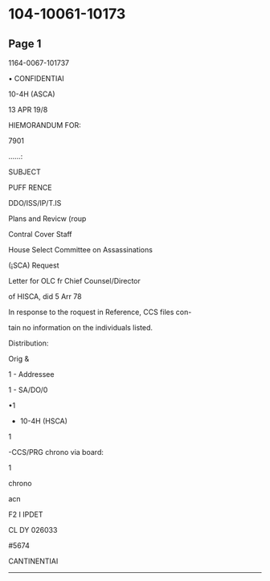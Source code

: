 # 104-10061-10173

## Page 1

1164-0067-101737

• CONFIDENTIAI

10-4H (ASCA)

13 APR 19/8

HIEMORANDUM FOR:

7901

......:

SUBJECT

PUFF RENCE

DDO/ISS/IP/T.IS

Plans and Revicw (roup

Contral Cover Staff

House Select Committee on Assassinations

(¡SCA) Request

Letter for OLC fr Chief Counsel/Director

of HISCA, did 5 Arr 78

In response to the roquest in Reference, CCS files con-

tain no information on the individuals listed.

Distribution:

Orig &

1 - Addressee

1 - SA/DO/0

•1

- 10-4H (HSCA)

1

-CCS/PRG chrono via board:

1

chrono

acn

F2 I IPDET

CL DY 026033

#5674

CANTINENTIAI

---

